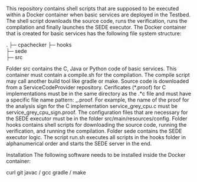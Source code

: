 This repository contains shell scripts that are supposed to be executed within a Docker container when basic services are deployed in the Testbed.
The shell script downloads the source code, runs the verification, runs the compilation and finally launches the SEDE executor.
The Docker container that is created for basic services has the following file system structure:

.
├─ cpachecker
├─ hooks  
├─ sede  
├─ src

Folder src contains the C, Java or Python code of basic services. This container must contain a compile.sh for the compilation. The compile script may call another build tool like gradle or make.
Source code is downloaded from a ServiceCodeProvider repository.
Cerificates (*.proof) for C implementations must be in the same directory as the .*c file and must have a specific file name pattern: <c-filename>_<analysis>.proof. For example, the name of the proof for the analysis sign for the C implementation service_grey_cpu.c must be service_grey_cpu_sign.proof.
The configuration files that are necessary for the SEDE executor must be in the folder src/main/resources/config.
Folder hooks contains shell scripts for downloading the source code, running the verification, and running the compilation.
Folder sede contains the SEDE executor logic.
The script run.sh executes all scripts in the hooks folder in alphanumerical order and starts the SEDE server in the end.


Installation
The following software needs to be installed inside the Docker container:

curl
git
javac / gcc
gradle / make
